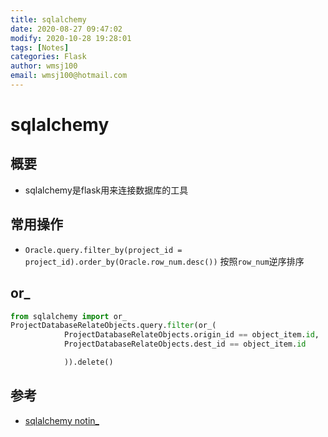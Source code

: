 ```yaml
---
title: sqlalchemy
date: 2020-08-27 09:47:02
modify: 2020-10-28 19:28:01  
tags: [Notes]
categories: Flask
author: wmsj100
email: wmsj100@hotmail.com
---
```


# sqlalchemy

## 概要

- sqlalchemy是flask用来连接数据库的工具

## 常用操作

- `Oracle.query.filter_by(project_id = project_id).order_by(Oracle.row_num.desc())` 按照`row_num`逆序排序

## or_

```python
from sqlalchemy import or_
ProjectDatabaseRelateObjects.query.filter(or_(
			ProjectDatabaseRelateObjects.origin_id == object_item.id,
			ProjectDatabaseRelateObjects.dest_id == object_item.id

			)).delete()
```
## 参考

- [sqlalchemy notin_](https://myapollo.com.tw/zh-tw/sqlalchemy-orm-in-and-not-in-statement/)
